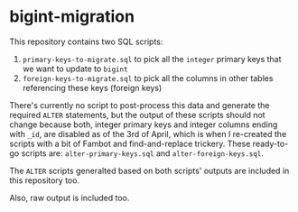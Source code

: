 # bigint-migration

This repository contains two SQL scripts:
1. `primary-keys-to-migrate.sql` to pick all the `integer` primary keys that we want to update to `bigint`
2. `foreign-keys-to-migrate.sql` to pick all the columns in other tables referencing these keys (foreign keys)

There's currently no script to post-process this data and generate the required `ALTER` statements, but the output of these scripts should not change because both, integer primary keys and integer columns ending with `_id`, are disabled as of the 3rd of April, which is when I re-created the scripts with a bit of Fambot and find-and-replace trickery. These ready-to-go scripts are: `alter-primary-keys.sql` and `alter-foreign-keys.sql`.

The `ALTER` scripts generalted based on both scripts' outputs are included in this repository too.

Also, raw output is included too.
